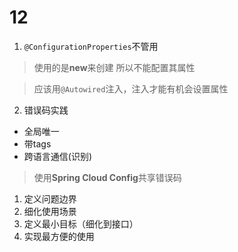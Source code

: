 # 12
1. `@ConfigurationProperties`不管用 
> 使用的是**new**来创建 所以不能配置其属性

> 应该用`@Autowired`注入，注入才能有机会设置属性 

2. 错误码实践
- 全局唯一
- 带tags
- 跨语言通信(识别)

> 使用**Spring Cloud Config**共享错误码

1. 定义问题边界
2. 细化使用场景
3. 定义最小目标（细化到接口）
4. 实现最方便的使用

